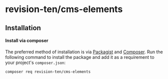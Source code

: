 # revision-ten/cms-elements

## Installation

#### Install via composer

The preferred method of installation is via [Packagist][] and [Composer][]. Run the following command to install the package and add it as a requirement to your project's `composer.json`:

```bash
composer req revision-ten/cms-elements
```

[packagist]: https://packagist.org/packages/revision-ten/cms-elements
[composer]: http://getcomposer.org/
